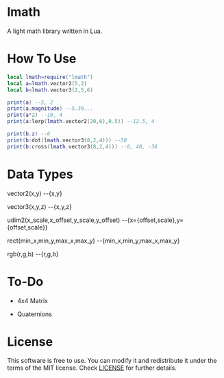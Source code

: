 # lmath
A light math library written in Lua.

# How To Use
```lua
local lmath=require("lmath")
local a=lmath.vector2(5,2)
local b=lmath.vector3(2,5,6)

print(a) --5, 2
print(a.magnitude) --5.39...
print(a*2) --10, 4
print(a:lerp(lmath.vector2(20,6),0.5)) --12.5, 4

print(b.z) --6
print(b:dot(lmath.vector3(8,2,4))) --50
print(b:cross(lmath.vector3(8,2,4))) --8, 40, -36
```

# Data Types

vector2(x,y) --{x,y}

vector3(x,y,z) --{x,y,z}

udim2(x_scale,x_offset,y_scale,y_offset) --{x={offset,scale},y={offset,scale}}

rect(min_x,min_y,max_x,max_y) --{min_x,min_y,max_x,max_y}

rgb(r,g,b) --{r,g,b}

# To-Do

- 4x4 Matrix

- Quaternions

# License
This software is free to use. You can modify it and redistribute it under the terms of the 
MIT license. Check [LICENSE](LICENSE) for further details.
